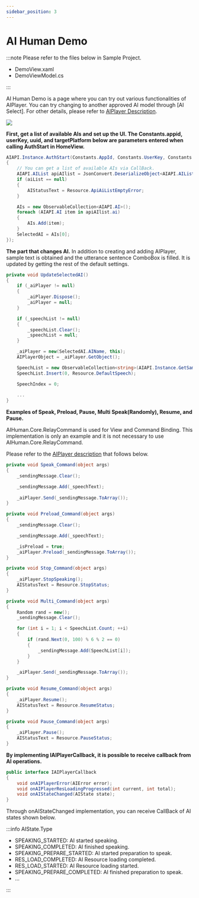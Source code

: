 ```yaml
---
sidebar_position: 3
---
```


# AI Human Demo
:::note
Please refer to the files below in Sample Project.
- DemoView.xaml
- DemoViewModel.cs

:::

AI Human Demo is a page where you can try out various functionalities of AIPlayer. You can try changing to another approved AI model through [AI Select]. For other details, please refer to [AIPlayer Description](#aiplayer-description).

<img src="/img/aihuman/windows/sampledemo_1.4.x.png" />

**First, get a list of available AIs and set up the UI. The Constants.appid, userKey, uuid, and targetPlatform below are parameters entered when calling AuthStart in HomeView.**

```csharp
AIAPI.Instance.AuthStart(Constants.AppId, Constants.UserKey, Constants.Uuid, Constants.TargetPlatform, (aiList, error) =>
{
    // You can get a list of available AIs via CallBack.
	AIAPI.AIList apiAIlist = JsonConvert.DeserializeObject<AIAPI.AIList>(aiList.Root.ToString());
	if (aiList == null)
	{
		AIStatusText = Resource.ApiAiListEmptyError;
	}

	AIs = new ObservableCollection<AIAPI.AI>();
	foreach (AIAPI.AI item in apiAIlist.ai)
	{
		AIs.Add(item);
	}
	SelectedAI = AIs[0];
});
```

**The part that changes AI.** In addition to creating and adding AIPlayer, sample text is obtained and the utterance sentence ComboBox is filled. It is updated by getting the rest of the default settings.

```csharp
private void UpdateSelectedAI()
{
    if (_aiPlayer != null)
    {
        _aiPlayer.Dispose();
        _aiPlayer = null;
    }

    if (_speechList != null)
    {
        _speechList.Clear();
        _speechList = null;
    }

    _aiPlayer = new(SelectedAI.AIName, this);
    AIPlayerObject = _aiPlayer.GetObject();

    SpeechList = new ObservableCollection<string>(AIAPI.Instance.GetSampleTexts(SelectedAI.AIName));
    SpeechList.Insert(0, Resource.DefaultSpeech);

    SpeechIndex = 0;
    
    ...
}
```

**Examples of Speak, Preload, Pause, Multi Speak(Randomly), Resume, and Pause.** 

AIHuman.Core.RelayCommand is used for View and Command Binding. This implementation is only an example and it is not necessary to use AIHuman.Core.RelayCommand.

Please refer to the [AIPlayer description](#aiplayer-description) that follows below.

```csharp
private void Speak_Command(object args)
{
    _sendingMessage.Clear();

    _sendingMessage.Add(_speechText);
    
    _aiPlayer.Send(_sendingMessage.ToArray());
}

private void Preload_Command(object args)
{
    _sendingMessage.Clear();

    _sendingMessage.Add(_speechText);

    _isPreload = true;
    _aiPlayer.Preload(_sendingMessage.ToArray());
}

private void Stop_Command(object args)
{
    _aiPlayer.StopSpeaking();
    AIStatusText = Resource.StopStatus;
}

private void Multi_Command(object args)
{
    Random rand = new();
    _sendingMessage.Clear();

    for (int i = 1; i < SpeechList.Count; ++i)
    {
        if (rand.Next(0, 100) % 6 % 2 == 0)
        {
            _sendingMessage.Add(SpeechList[i]);
        }
    }

    _aiPlayer.Send(_sendingMessage.ToArray());
}

private void Resume_Command(object args)
{
    _aiPlayer.Resume();
    AIStatusText = Resource.ResumeStatus;
}

private void Pause_Command(object args)
{
    _aiPlayer.Pause();
    AIStatusText = Resource.PauseStatus;
}
```

**By implementing IAIPlayerCallback, it is possible to receive callback from AI operations.**

```csharp
public interface IAIPlayerCallback
{
    void onAIPlayerError(AIError error);
    void onAIPlayerResLoadingProgressed(int current, int total);
    void onAIStateChanged(AIState state);
}
```

Through onAIStateChanged implementation, you can receive CallBack of AI states shown below.

:::info AIState.Type

- SPEAKING_STARTED: AI started speaking.
- SPEAKING_COMPLETED: AI finished speaking.
- SPEAKING_PREPARE_STARTED: AI started preparation to speak.
- RES_LOAD_COMPLETED: AI Resource loading completed.
- RES_LOAD_STARTED: AI Resource loading started.
- SPEAKING_PREPARE_COMPLETED: AI finished preparation to speak.
- ...

:::
